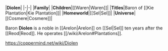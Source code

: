 |**Diolen**|
|-|-|
|**Family**|
|**Children**|[[Waren\|Waren]]|
|**Titles**|Baron of [[Kie Plantation\|Kie Plantation]]|
|**Homeworld**|[[Sel\|Sel]]|
|**Universe**|[[Cosmere\|Cosmere]]|

Baron **Diolen** is a noble in [[Arelon\|Arelon]] on [[Sel\|Sel]] ten years after the [[Reod\|Reod]].
He operates [[/wiki/Arelon#Plantations]].



https://coppermind.net/wiki/Diolen